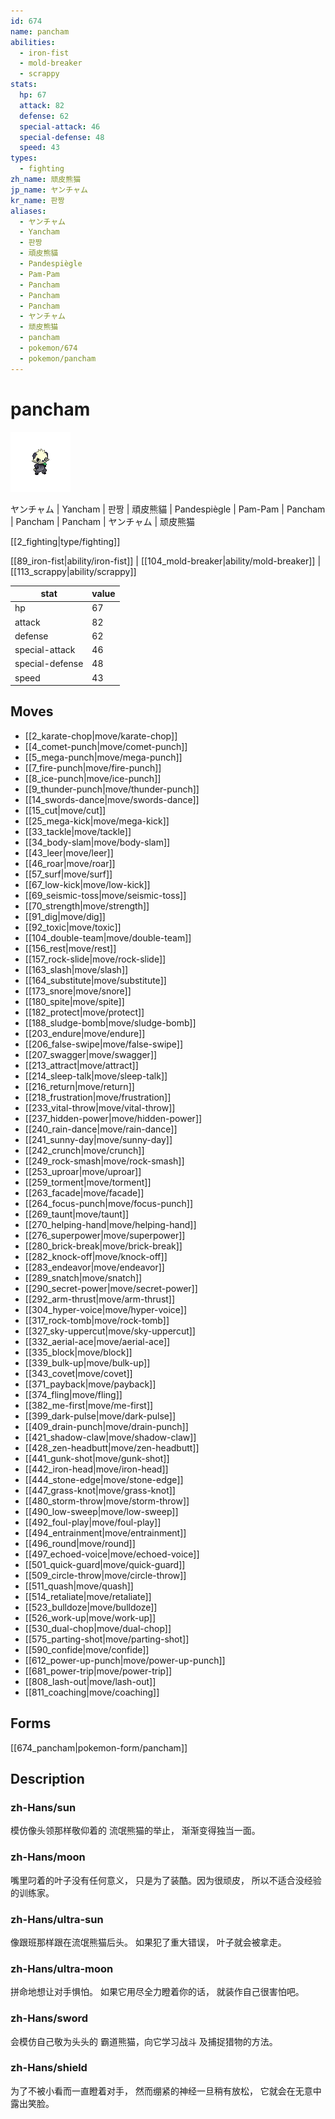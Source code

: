 ```yaml
---
id: 674
name: pancham
abilities:
  - iron-fist
  - mold-breaker
  - scrappy
stats:
  hp: 67
  attack: 82
  defense: 62
  special-attack: 46
  special-defense: 48
  speed: 43
types:
  - fighting
zh_name: 顽皮熊猫
jp_name: ヤンチャム
kr_name: 판짱
aliases:
  - ヤンチャム
  - Yancham
  - 판짱
  - 頑皮熊貓
  - Pandespiègle
  - Pam-Pam
  - Pancham
  - Pancham
  - Pancham
  - ヤンチャム
  - 顽皮熊猫
  - pancham
  - pokemon/674
  - pokemon/pancham
---
```

# pancham

![](https://raw.githubusercontent.com/PokeAPI/sprites/master/sprites/pokemon/674.png)

ヤンチャム | Yancham | 판짱 | 頑皮熊貓 | Pandespiègle | Pam-Pam | Pancham | Pancham | Pancham | ヤンチャム | 顽皮熊猫

[[2_fighting|type/fighting]]

[[89_iron-fist|ability/iron-fist]] | [[104_mold-breaker|ability/mold-breaker]] | [[113_scrappy|ability/scrappy]]

|stat|value|
|---|---|
|hp|67|
|attack|82|
|defense|62|
|special-attack|46|
|special-defense|48|
|speed|43|


## Moves

- [[2_karate-chop|move/karate-chop]]
- [[4_comet-punch|move/comet-punch]]
- [[5_mega-punch|move/mega-punch]]
- [[7_fire-punch|move/fire-punch]]
- [[8_ice-punch|move/ice-punch]]
- [[9_thunder-punch|move/thunder-punch]]
- [[14_swords-dance|move/swords-dance]]
- [[15_cut|move/cut]]
- [[25_mega-kick|move/mega-kick]]
- [[33_tackle|move/tackle]]
- [[34_body-slam|move/body-slam]]
- [[43_leer|move/leer]]
- [[46_roar|move/roar]]
- [[57_surf|move/surf]]
- [[67_low-kick|move/low-kick]]
- [[69_seismic-toss|move/seismic-toss]]
- [[70_strength|move/strength]]
- [[91_dig|move/dig]]
- [[92_toxic|move/toxic]]
- [[104_double-team|move/double-team]]
- [[156_rest|move/rest]]
- [[157_rock-slide|move/rock-slide]]
- [[163_slash|move/slash]]
- [[164_substitute|move/substitute]]
- [[173_snore|move/snore]]
- [[180_spite|move/spite]]
- [[182_protect|move/protect]]
- [[188_sludge-bomb|move/sludge-bomb]]
- [[203_endure|move/endure]]
- [[206_false-swipe|move/false-swipe]]
- [[207_swagger|move/swagger]]
- [[213_attract|move/attract]]
- [[214_sleep-talk|move/sleep-talk]]
- [[216_return|move/return]]
- [[218_frustration|move/frustration]]
- [[233_vital-throw|move/vital-throw]]
- [[237_hidden-power|move/hidden-power]]
- [[240_rain-dance|move/rain-dance]]
- [[241_sunny-day|move/sunny-day]]
- [[242_crunch|move/crunch]]
- [[249_rock-smash|move/rock-smash]]
- [[253_uproar|move/uproar]]
- [[259_torment|move/torment]]
- [[263_facade|move/facade]]
- [[264_focus-punch|move/focus-punch]]
- [[269_taunt|move/taunt]]
- [[270_helping-hand|move/helping-hand]]
- [[276_superpower|move/superpower]]
- [[280_brick-break|move/brick-break]]
- [[282_knock-off|move/knock-off]]
- [[283_endeavor|move/endeavor]]
- [[289_snatch|move/snatch]]
- [[290_secret-power|move/secret-power]]
- [[292_arm-thrust|move/arm-thrust]]
- [[304_hyper-voice|move/hyper-voice]]
- [[317_rock-tomb|move/rock-tomb]]
- [[327_sky-uppercut|move/sky-uppercut]]
- [[332_aerial-ace|move/aerial-ace]]
- [[335_block|move/block]]
- [[339_bulk-up|move/bulk-up]]
- [[343_covet|move/covet]]
- [[371_payback|move/payback]]
- [[374_fling|move/fling]]
- [[382_me-first|move/me-first]]
- [[399_dark-pulse|move/dark-pulse]]
- [[409_drain-punch|move/drain-punch]]
- [[421_shadow-claw|move/shadow-claw]]
- [[428_zen-headbutt|move/zen-headbutt]]
- [[441_gunk-shot|move/gunk-shot]]
- [[442_iron-head|move/iron-head]]
- [[444_stone-edge|move/stone-edge]]
- [[447_grass-knot|move/grass-knot]]
- [[480_storm-throw|move/storm-throw]]
- [[490_low-sweep|move/low-sweep]]
- [[492_foul-play|move/foul-play]]
- [[494_entrainment|move/entrainment]]
- [[496_round|move/round]]
- [[497_echoed-voice|move/echoed-voice]]
- [[501_quick-guard|move/quick-guard]]
- [[509_circle-throw|move/circle-throw]]
- [[511_quash|move/quash]]
- [[514_retaliate|move/retaliate]]
- [[523_bulldoze|move/bulldoze]]
- [[526_work-up|move/work-up]]
- [[530_dual-chop|move/dual-chop]]
- [[575_parting-shot|move/parting-shot]]
- [[590_confide|move/confide]]
- [[612_power-up-punch|move/power-up-punch]]
- [[681_power-trip|move/power-trip]]
- [[808_lash-out|move/lash-out]]
- [[811_coaching|move/coaching]]

## Forms



[[674_pancham|pokemon-form/pancham]]

## Description

### zh-Hans/sun

模仿像头领那样敬仰着的
流氓熊猫的举止，
渐渐变得独当一面。

### zh-Hans/moon

嘴里叼着的叶子没有任何意义，
只是为了装酷。因为很顽皮，
所以不适合没经验的训练家。

### zh-Hans/ultra-sun

像跟班那样跟在流氓熊猫后头。
如果犯了重大错误，
叶子就会被拿走。

### zh-Hans/ultra-moon

拼命地想让对手惧怕。
如果它用尽全力瞪着你的话，
就装作自己很害怕吧。

### zh-Hans/sword

会模仿自己敬为头头的
霸道熊猫，向它学习战斗
及捕捉猎物的方法。

### zh-Hans/shield

为了不被小看而一直瞪着对手，
然而绷紧的神经一旦稍有放松，
它就会在无意中露出笑脸。

